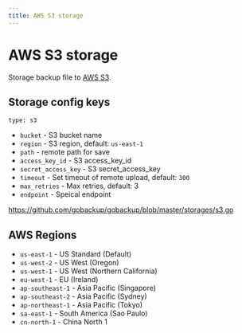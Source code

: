 ```yaml
---
title: AWS S3 storage
---
```


# AWS S3 storage

Storage backup file to [AWS S3](https://aws.amazon.com/s3/).

## Storage config keys

`type: s3`

- `bucket` - S3 bucket name
- `region` - S3 region, default: `us-east-1`
- `path` - remote path for save
- `access_key_id` - S3 access_key_id
- `secret_access_key` - S3 secret_access_key
- `timeout` - Set timeout of remote upload, default: `300`
- `max_retries` - Max retries, default: 3
- `endpoint` - Speical endpoint

https://github.com/gobackup/gobackup/blob/master/storages/s3.go

## AWS Regions

- `us-east-1` - US Standard (Default)
- `us-west-2` - US West (Oregon)
- `us-west-1` - US West (Northern California)
- `eu-west-1` - EU (Ireland)
- `ap-southeast-1` - Asia Pacific (Singapore)
- `ap-southeast-2` - Asia Pacific (Sydney)
- `ap-northeast-1` - Asia Pacific (Tokyo)
- `sa-east-1` - South America (Sao Paulo)
- `cn-north-1` - China North 1
